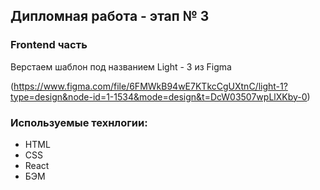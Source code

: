 ## Дипломная работа - этап № 3

### Frontend часть

Верстаем  шаблон под названием Light - 3 из Figma

(https://www.figma.com/file/6FMWkB94wE7KTkcCgUXtnC/light-1?type=design&node-id=1-1534&mode=design&t=DcW03507wpLlXKby-0)

### Используемые технлогии:
* HTML
* CSS
* React
* БЭМ
